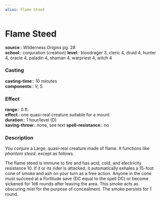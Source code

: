 ```yaml
---
alias: Flame Steed
---
```


# Flame Steed 

**source**:: Wilderness Origins pg. 28  
**school**:: conjuration (creation)
**level**:: bloodrager 3, cleric 4, druid 4, hunter 4, oracle 4, paladin 4, shaman 4, warpriest 4, witch 4

### Casting 

**casting-time**:: 10 minutes  
**components**:: V, S

### Effect 

**range**:: 0 ft.  
**effect**:: one quasi-real creature suitable for a mount  
**duration**:: 1 hour/level (D)  
**saving-throw**:: none, see text
**spell-resistance**:: no

### Description 

You conjure a Large, quasi-real creature made of flame. It functions like *phantom steed*, except as follows.  
  
The flame steed is immune to fire and has acid, cold, and electricity resistance 10. If it or its rider is attacked, it automatically exhales a 15-foot cone of smoke and ash on your turn as a free action. Anyone in the cone must succeed at a Fortitude save (DC equal to the spell DC) or become sickened for 1d6 rounds after leaving the area. This smoke acts as obscuring mist for the purpose of concealment. The smoke persists for 1 round.

